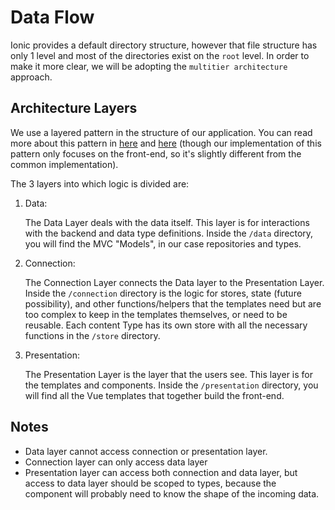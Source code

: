 # Data Flow

Ionic provides a default directory structure, however that file structure has only 1 level and most of the directories exist on the `root` level.
In order to make it more clear, we will be adopting the `multitier architecture` approach.

## Architecture Layers

We use a layered pattern in the structure of our application. You can read more about this pattern in [here](https://medium.com/@priyalwalpita/software-architecture-patterns-layered-architecture-a3b89b71a057) and [here](https://en.wikipedia.org/wiki/Multitier_architecture) (though our implementation of this pattern only focuses on the front-end, so it's slightly different from the common implementation).

The 3 layers into which logic is divided are:

1. Data:

   The Data Layer deals with the data itself. This layer is for interactions with the backend and data type definitions. Inside the `/data` directory, you will find the MVC "Models", in our case repositories and types.

2. Connection:

   The Connection Layer connects the Data layer to the Presentation Layer. Inside the `/connection` directory is the logic for stores, state (future possibility), and other functions/helpers that the templates need but are too complex to keep in the templates themselves, or need to be reusable. Each content Type has its own store with all the necessary functions in the `/store` directory.

3. Presentation:

   The Presentation Layer is the layer that the users see. This layer is for the templates and components. Inside the `/presentation` directory, you will find all the Vue templates that together build the front-end. 

## Notes

- Data layer cannot access connection or presentation layer.
- Connection layer can only access data layer
- Presentation layer can access both connection and data layer, but access to data layer should be scoped to types, because the component will probably need to know the shape of the incoming data.
